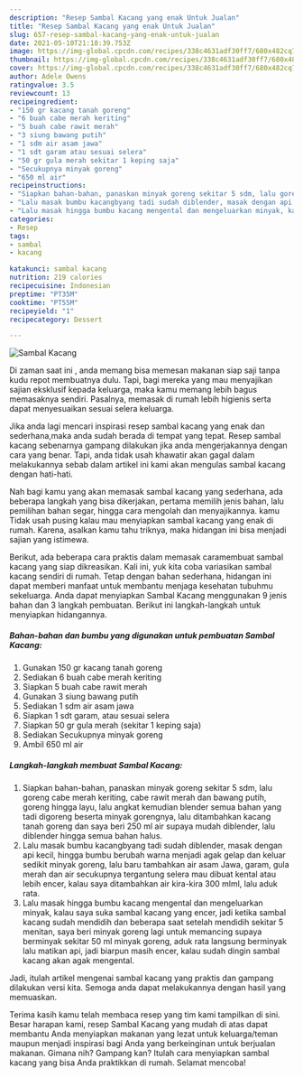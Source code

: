 ```yaml
---
description: "Resep Sambal Kacang yang enak Untuk Jualan"
title: "Resep Sambal Kacang yang enak Untuk Jualan"
slug: 657-resep-sambal-kacang-yang-enak-untuk-jualan
date: 2021-05-10T21:18:39.753Z
image: https://img-global.cpcdn.com/recipes/338c4631adf30ff7/680x482cq70/sambal-kacang-foto-resep-utama.jpg
thumbnail: https://img-global.cpcdn.com/recipes/338c4631adf30ff7/680x482cq70/sambal-kacang-foto-resep-utama.jpg
cover: https://img-global.cpcdn.com/recipes/338c4631adf30ff7/680x482cq70/sambal-kacang-foto-resep-utama.jpg
author: Adele Owens
ratingvalue: 3.5
reviewcount: 13
recipeingredient:
- "150 gr kacang tanah goreng"
- "6 buah cabe merah keriting"
- "5 buah cabe rawit merah"
- "3 siung bawang putih"
- "1 sdm air asam jawa"
- "1 sdt garam atau sesuai selera"
- "50 gr gula merah sekitar 1 keping saja"
- "Secukupnya minyak goreng"
- "650 ml air"
recipeinstructions:
- "Siapkan bahan-bahan, panaskan minyak goreng sekitar 5 sdm, lalu goreng cabe merah keriting, cabe rawit merah dan bawang putih, goreng hingga layu, lalu angkat kemudian blender semua bahan yang tadi digoreng beserta minyak gorengnya, lalu ditambahkan kacang tanah goreng dan saya beri 250 ml air supaya mudah diblender, lalu diblender hingga semua bahan halus."
- "Lalu masak bumbu kacangbyang tadi sudah diblender, masak dengan api kecil, hingga bumbu berubah warna menjadi agak gelap dan keluar sedikit minyak goreng, lalu baru tambahkan air asam Jawa, garam, gula merah dan air secukupnya tergantung selera mau dibuat kental atau lebih encer, kalau saya ditambahkan air kira-kira 300 mlml, lalu aduk rata."
- "Lalu masak hingga bumbu kacang mengental dan mengeluarkan minyak, kalau saya suka sambal kacang yang encer, jadi ketika sambal kacang sudah mendidih dan beberapa saat setelah mendidih sekitar 5 menitan, saya beri minyak goreng lagi untuk memancing supaya berminyak sekitar 50 ml minyak goreng, aduk rata langsung berminyak lalu matikan api, jadi biarpun masih encer, kalau sudah dingin sambal kacang akan agak mengental."
categories:
- Resep
tags:
- sambal
- kacang

katakunci: sambal kacang 
nutrition: 219 calories
recipecuisine: Indonesian
preptime: "PT35M"
cooktime: "PT55M"
recipeyield: "1"
recipecategory: Dessert

---
```



![Sambal Kacang](https://img-global.cpcdn.com/recipes/338c4631adf30ff7/680x482cq70/sambal-kacang-foto-resep-utama.jpg)

Di zaman  saat ini , anda memang bisa memesan makanan siap saji tanpa kudu repot membuatnya dulu. Tapi, bagi mereka yang mau menyajikan sajian eksklusif kepada keluarga, maka kamu memang lebih bagus memasaknya sendiri. Pasalnya, memasak di rumah lebih higienis serta dapat menyesuaikan sesuai selera keluarga.

Jika anda lagi mencari inspirasi resep sambal kacang yang enak dan sederhana,maka anda sudah berada di tempat yang tepat. Resep sambal kacang  sebenarnya gampang dilakukan jika anda mengerjakannya dengan cara yang benar. Tapi, anda tidak usah khawatir akan gagal dalam melakukannya 
sebab dalam artikel ini kami akan mengulas sambal kacang dengan hati-hati.  



Nah bagi kamu yang akan memasak sambal kacang yang sederhana, ada beberapa langkah yang bisa dikerjakan, pertama memilih jenis bahan, lalu pemilihan bahan segar, hingga cara mengolah dan menyajikannya. kamu Tidak usah pusing kalau mau menyiapkan sambal kacang yang enak di rumah. Karena, asalkan kamu  tahu triknya, maka hidangan ini bisa menjadi sajian yang istimewa.

Berikut, ada beberapa cara praktis  dalam memasak caramembuat sambal kacang yang siap dikreasikan. Kali ini, yuk kita coba variasikan sambal kacang sendiri di rumah. Tetap dengan bahan sederhana, hidangan ini dapat memberi manfaat untuk membantu menjaga kesehatan tubuhmu sekeluarga. Anda dapat menyiapkan Sambal Kacang menggunakan 9 jenis bahan dan 3 langkah pembuatan. Berikut ini langkah-langkah untuk menyiapkan hidangannya.

<!--inarticleads1-->

##### Bahan-bahan dan bumbu yang digunakan untuk pembuatan Sambal Kacang:

1. Gunakan 150 gr kacang tanah goreng
1. Sediakan 6 buah cabe merah keriting
1. Siapkan 5 buah cabe rawit merah
1. Gunakan 3 siung bawang putih
1. Sediakan 1 sdm air asam jawa
1. Siapkan 1 sdt garam, atau sesuai selera
1. Siapkan 50 gr gula merah (sekitar 1 keping saja)
1. Sediakan Secukupnya minyak goreng
1. Ambil 650 ml air




<!--inarticleads2-->

##### Langkah-langkah membuat Sambal Kacang:

1. Siapkan bahan-bahan, panaskan minyak goreng sekitar 5 sdm, lalu goreng cabe merah keriting, cabe rawit merah dan bawang putih, goreng hingga layu, lalu angkat kemudian blender semua bahan yang tadi digoreng beserta minyak gorengnya, lalu ditambahkan kacang tanah goreng dan saya beri 250 ml air supaya mudah diblender, lalu diblender hingga semua bahan halus.
1. Lalu masak bumbu kacangbyang tadi sudah diblender, masak dengan api kecil, hingga bumbu berubah warna menjadi agak gelap dan keluar sedikit minyak goreng, lalu baru tambahkan air asam Jawa, garam, gula merah dan air secukupnya tergantung selera mau dibuat kental atau lebih encer, kalau saya ditambahkan air kira-kira 300 mlml, lalu aduk rata.
1. Lalu masak hingga bumbu kacang mengental dan mengeluarkan minyak, kalau saya suka sambal kacang yang encer, jadi ketika sambal kacang sudah mendidih dan beberapa saat setelah mendidih sekitar 5 menitan, saya beri minyak goreng lagi untuk memancing supaya berminyak sekitar 50 ml minyak goreng, aduk rata langsung berminyak lalu matikan api, jadi biarpun masih encer, kalau sudah dingin sambal kacang akan agak mengental.




Jadi, itulah artikel mengenai  sambal kacang  yang praktis dan gampang dilakukan versi kita. Semoga anda dapat melakukannya dengan hasil yang memuaskan. 

Terima kasih kamu telah membaca resep yang tim kami tampilkan di sini. Besar harapan kami, resep  Sambal Kacang yang mudah di atas dapat membantu Anda menyiapkan makanan yang lezat untuk keluarga/teman maupun menjadi inspirasi bagi Anda yang berkeinginan untuk berjualan makanan. Gimana nih? Gampang kan? Itulah cara menyiapkan sambal kacang yang bisa Anda praktikkan di rumah. Selamat mencoba!

